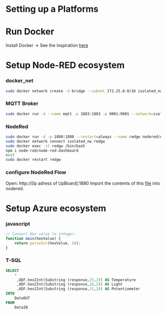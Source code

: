 # Setting up a Platforms

# Run Docker 
Install Docker -> See the inspiration [here](https://github.com/iqrfsdk/iqrf-daemon/blob/master/DOCKER.md)

# Setup Node-RED ecosystem 
### docker_net
```Bash
sudo docker network create -d bridge --subnet 172.25.0.0/16 isolated_nw
```
### MQTT Broker
```Bash
sudo docker run -d --name mqtt -p 1883:1883 -p 9001:9001 --network=isolated_nw --ip=172.25.3.1 --restart=always eclipse-mosquitto 
```
### NodeRed
```Bash
sudo docker run -d -p 1880:1880 --restart=always --name redgw nodered/node-red-docker
sudo docker network connect isolated_nw redgw
sudo docker exec -it redgw /bin/bash
npm i node-red/node-red-dashboard
exit
sudo docker restart redgw
```
### configure NodeRed Flow
Open:
http://[Ip adress of UpBoard]:1880
Import the contents of this [file](https://github.com/iqrfsdk/iot-starter-kit/blob/master/extensions/jotio.cz/Jotio_App_NodeRed_mqtt.json) into nodered. 

# Setup Azure ecosystem 
### javascript
```javascript
// Convert Hex value to integer.
function main(hexValue) {
    return parseInt(hexValue, 16);
}
```
### T-SQL
```sql
SELECT
    *
     ,UDF.hex2Int(Substring (response,25,2)) AS Temperature
     ,UDF.hex2Int(Substring (response,28,2)) AS Light
     ,UDF.hex2Int(Substring (response,31,2)) AS Potentiometer
INTO
    DataOUT
FROM
    DataIN
```

